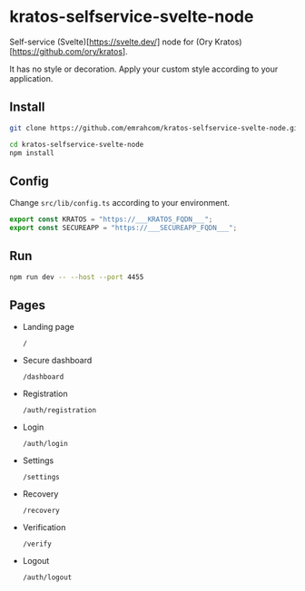 # kratos-selfservice-svelte-node

Self-service (Svelte)[https://svelte.dev/] node for (Ory
Kratos)[https://github.com/ory/kratos].

It has no style or decoration. Apply your custom style according to your
application.

## Install

```bash
git clone https://github.com/emrahcom/kratos-selfservice-svelte-node.git

cd kratos-selfservice-svelte-node
npm install
```

## Config

Change `src/lib/config.ts` according to your environment.

```javascript
export const KRATOS = "https://___KRATOS_FQDN___";
export const SECUREAPP = "https://___SECUREAPP_FQDN___";
```

## Run

```bash
npm run dev -- --host --port 4455
```

## Pages

- Landing page

  `/`

- Secure dashboard

  `/dashboard`

- Registration

  `/auth/registration`

- Login

  `/auth/login`

- Settings

  `/settings`

- Recovery

  `/recovery`

- Verification

  `/verify`

- Logout

  `/auth/logout`
